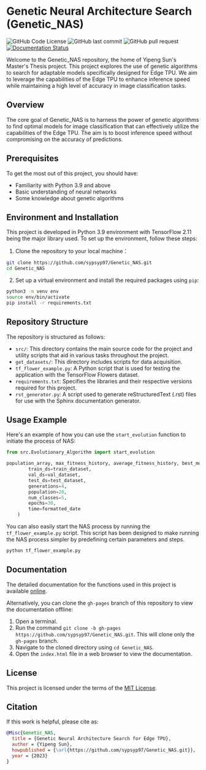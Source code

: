 # Genetic Neural Architecture Search (Genetic_NAS)

![GitHub Code License](https://img.shields.io/github/license/sypsyp97/Genetic_NAS?style=for-the-badge&logo=github&logoColor=white&color=0D1117&labelColor=161B22)
![GitHub last commit](https://img.shields.io/github/last-commit/sypsyp97/Genetic_NAS?style=for-the-badge&logo=github&logoColor=white&color=0D1117&labelColor=161B22)
![GitHub pull request](https://img.shields.io/badge/PRs-not_welcome-red?style=for-the-badge&logo=github&logoColor=white&color=0D1117&labelColor=161B22)
[![Documentation Status](https://img.shields.io/badge/Documentation-Online-green?style=for-the-badge&logo=read-the-docs&logoColor=white&color=0D1117&labelColor=161B22)](https://sypsyp97.github.io/Genetic_NAS/)


Welcome to the Genetic_NAS repository, the home of Yipeng Sun's Master's Thesis project. This project explores the use of genetic algorithms to search for adaptable models specifically designed for Edge TPU. We aim to leverage the capabilities of the Edge TPU to enhance inference speed while maintaining a high level of accuracy in image classification tasks.

## Overview

The core goal of Genetic_NAS is to harness the power of genetic algorithms to find optimal models for image classification that can effectively utilize the capabilities of the Edge TPU. The aim is to boost inference speed without compromising on the accuracy of predictions.

## Prerequisites

To get the most out of this project, you should have:

- Familiarity with Python 3.9 and above
- Basic understanding of neural networks
- Some knowledge about genetic algorithms

## Environment and Installation

This project is developed in Python 3.9 environment with TensorFlow 2.11 being the major library used. To set up the environment, follow these steps:

1. Clone the repository to your local machine：
 ```bash
git clone https://github.com/sypsyp97/Genetic_NAS.git
cd Genetic_NAS
```
2. Set up a virtual environment and install the required packages using `pip`:

```bash
python3 -m venv env
source env/bin/activate
pip install -r requirements.txt
```
## Repository Structure

The repository is structured as follows:

- `src/`: This directory contains the main source code for the project and utility scripts that aid in various tasks throughout the project.
- `get_datasets/`: This directory includes scripts for data acquisition.
- `tf_flower_example.py`: A Python script that is used for testing the application with the TensorFlow Flowers dataset.
- `requirements.txt`: Specifies the libraries and their respective versions required for this project.
- `rst_generator.py`: A script used to generate reStructuredText (.rst) files for use with the Sphinx documentation generator.


## Usage Example

Here's an example of how you can use the `start_evolution` function to initiate the process of NAS:

```python
from src.Evolutionary_Algorithm import start_evolution

population_array, max_fitness_history, average_fitness_history, best_models_arrays = start_evolution(
        train_ds=train_dataset,
        val_ds=val_dataset,
        test_ds=test_dataset,
        generations=4,
        population=20,
        num_classes=5,
        epochs=30,
        time=formatted_date
    )
```

You can also easily start the NAS process by running the `tf_flower_example.py` script. This script has been designed to make running the NAS process simpler by predefining certain parameters and steps.
```bash
python tf_flower_example.py
```

## Documentation

The detailed documentation for the functions used in this project is available [online](https://sypsyp97.github.io/Genetic_NAS/).

Alternatively, you can clone the `gh-pages` branch of this repository to view the documentation offline:

1. Open a terminal.
2. Run the command `git clone -b gh-pages https://github.com/sypsyp97/Genetic_NAS.git`. This will clone only the `gh-pages` branch.
3. Navigate to the cloned directory using `cd Genetic_NAS`.
4. Open the `index.html` file in a web browser to view the documentation.


## License

This project is licensed under the terms of the [MIT License](LICENSE). 

## Citation

If this work is helpful, please cite as:

```bibtex
@Misc{Genetic_NAS,
  title = {Genetic Neural Architecture Search for Edge TPU},
  author = {Yipeng Sun},
  howpublished = {\url{https://github.com/sypsyp97/Genetic_NAS.git}},
  year = {2023}
}
```
